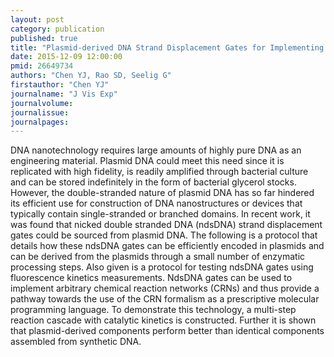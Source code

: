 ```yaml
---
layout: post
category: publication
published: true
title: "Plasmid-derived DNA Strand Displacement Gates for Implementing Chemical Reaction Networks."
date: 2015-12-09 12:00:00
pmid: 26649734
authors: "Chen YJ, Rao SD, Seelig G"
firstauthor: "Chen YJ"
journalname: "J Vis Exp"
journalvolume: 
journalissue: 
journalpages: 
---
```


DNA nanotechnology requires large amounts of highly pure DNA as an engineering material. Plasmid DNA could meet this need since it is replicated with high fidelity, is readily amplified through bacterial culture and can be stored indefinitely in the form of bacterial glycerol stocks. However, the double-stranded nature of plasmid DNA has so far hindered its efficient use for construction of DNA nanostructures or devices that typically contain single-stranded or branched domains. In recent work, it was found that nicked double stranded DNA (ndsDNA) strand displacement gates could be sourced from plasmid DNA. The following is a protocol that details how these ndsDNA gates can be efficiently encoded in plasmids and can be derived from the plasmids through a small number of enzymatic processing steps. Also given is a protocol for testing ndsDNA gates using fluorescence kinetics measurements. NdsDNA gates can be used to implement arbitrary chemical reaction networks (CRNs) and thus provide a pathway towards the use of the CRN formalism as a prescriptive molecular programming language. To demonstrate this technology, a multi-step reaction cascade with catalytic kinetics is constructed. Further it is shown that plasmid-derived components perform better than identical components assembled from synthetic DNA.

